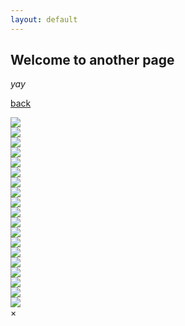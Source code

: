 ```yaml
---
layout: default
---
```


## Welcome to another page

_yay_

[back](./)
 
<!-- The grid: four columns -->
<div class="row">
 <div class="column"> <img src="/assets/images/gallery/answered_prayer.png" onclick="myFunction(this);"></div>
 <div class="column"> <img src="/assets/images/gallery/babel_begins.png" onclick="myFunction(this);"></div>
 <div class="column"> <img src="/assets/images/gallery/churh_on_the_hill.png" onclick="myFunction(this);"></div>
 <div class="column"> <img src="/assets/images/gallery/city_in_the_sky.png" onclick="myFunction(this);"></div>
</div>
<div class="row">
 <div class="column"> <img src="/assets/images/gallery/city_under_seige.png" onclick="myFunction(this);"></div>
 <div class="column"> <img src="/assets/images/gallery/desolate.png" onclick="myFunction(this);"></div>
 <div class="column"> <img src="/assets/images/gallery/end_of_an_era.png" onclick="myFunction(this);"></div>
 <div class="column"> <img src="/assets/images/gallery/forgotten_temple.png" onclick="myFunction(this);"></div>
</div>
<div class="row">
 <div class="column"> <img src="/assets/images/gallery/hidden_temple.png" onclick="myFunction(this);"></div>
 <div class="column"> <img src="/assets/images/gallery/life_among_the_rocks.png" onclick="myFunction(this);"></div>
 <div class="column"> <img src="/assets/images/gallery/mount_olympus.png" onclick="myFunction(this);"></div>
 <div class="column"> <img src="/assets/images/gallery/new_stone_henge.png" onclick="myFunction(this);"></div>
</div>
<div class="row">
 <div class="column"> <img src="/assets/images/gallery/out_of_time_and_space.png" onclick="myFunction(this);"></div>
 <div class="column"> <img src="/assets/images/gallery/perfectly_balanced.png" onclick="myFunction(this);"></div>
 <div class="column"> <img src="/assets/images/gallery/temple_of_the_gods.png" onclick="myFunction(this);"></div>
 <div class="column"> <img src="/assets/images/gallery/temple_on_the_hill.png" onclick="myFunction(this);"></div>
</div>
<div class="row">
 <div class="column"> <img src="/assets/images/gallery/the only path forward.png" onclick="myFunction(this);"></div>
 <div class="column"> <img src="/assets/images/gallery/the_world_bruns.png" onclick="myFunction(this);"></div>
 <div class="column"> <img src="/assets/images/gallery/wet_landing.png" onclick="myFunction(this);"></div>
</div>

<!-- The expanding image container -->
<div class="container">
  <!-- Close the image -->
  <span onclick="this.parentElement.style.display='none'" class="closebtn">&times;</span>

  <!-- Expanded image -->
  <img id="expandedImg" style="width:100%">

  <!-- Image text -->
  <div id="imgtext"></div>
</div>
